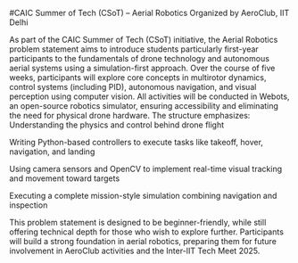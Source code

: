 #CAIC Summer of Tech (CSoT) – Aerial Robotics
Organized by AeroClub, IIT Delhi

As part of the CAIC Summer of Tech (CSoT) initiative, the Aerial Robotics problem statement aims to introduce students particularly first-year participants to the fundamentals of drone technology and autonomous aerial systems using a simulation-first approach.
Over the course of five weeks, participants will explore core concepts in multirotor dynamics, control systems (including PID), autonomous navigation, and visual perception using computer vision. All activities will be conducted in Webots, an open-source robotics simulator, ensuring accessibility and eliminating the need for physical drone hardware.
The structure emphasizes:
Understanding the physics and control behind drone flight


Writing Python-based controllers to execute tasks like takeoff, hover, navigation, and landing


Using camera sensors and OpenCV to implement real-time visual tracking and movement toward targets


Executing a complete mission-style simulation combining navigation and inspection


This problem statement is designed to be beginner-friendly, while still offering technical depth for those who wish to explore further. Participants will build a strong foundation in aerial robotics, preparing them for future involvement in AeroClub activities and the Inter-IIT Tech Meet 2025.



